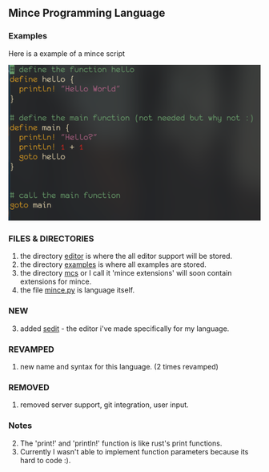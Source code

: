 ## Mince Programming Language  


### Examples

Here is a example of a mince script


![example](./screenshots/example.png)


### FILES & DIRECTORIES
1. the directory [editor](./editor) is where the all editor support will be stored.
2. the directory [examples](./examples) is where all examples are stored.
3. the directory [mcs](./mcs) or I call it 'mince extensions' will soon contain extensions for mince.
4. the file [mince.py](./mince.py) is language itself.


### NEW
3. added [sedit](https://github.com/nathan-the-coder/sedit) - the editor i've made specifically for my language.

### REVAMPED
1. new name and syntax for this language. (2 times revamped)

### REMOVED
1. removed server support, git integration, user input.

### Notes
2. The 'print!' and 'println!' function is like rust's print functions.
3. Currently I wasn't able to implement function parameters because its hard to code :).
